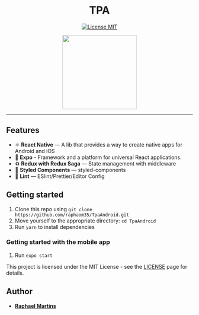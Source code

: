 ﻿<h1 align="center">
TPA
</h1>

<p align="center">
  <a href="https://opensource.org/licenses/MIT">
    <img src="https://img.shields.io/badge/License-MIT-blue.svg" alt="License MIT">
  </a>
</p>

<div align="center">
<img src="Tpa_Android.gif" width="200" />

</div>

<hr />

## Features

- ⚛️ **React Native** — A lib that provides a way to create native apps for Android and iOS
- :arrow_up_small: **Expo** - Framework and a platform for universal React applications.
- ♻ **Redux with Redux Saga** — State management with middleware
- 💅 **Styled Components** — styled-components
- 💖 **Lint** — ESlint/Prettier/Editor Config

## Getting started

1. Clone this repo using `git clone https://github.com/raphaom35/TpaAndroid.git`
2. Move yourself to the appropriate directory: `cd TpaAndroid`<br />
3. Run `yarn` to install dependencies<br />
### Getting started with the mobile app

1. Run `expo start`

This project is licensed under the MIT License - see the [LICENSE](https://opensource.org/licenses/MIT) page for details.

## Author

- [**Raphael Martins**](https://www.linkedin.com/in/raphaelmartinsdev)
